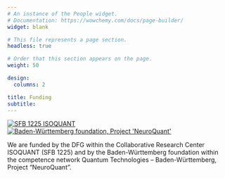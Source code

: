 ```yaml
---
# An instance of the People widget.
# Documentation: https://wowchemy.com/docs/page-builder/
widget: blank

# This file represents a page section.
headless: true

# Order that this section appears on the page.
weight: 50

design:
  columns: 2

title: Funding
subtitle:
---
```

<div class="img-row">
  <div class="img-column3">
    <a href="https://www.isoquant-heidelberg.de/">
      <img src="/logos/isoquant.jpg" alt="SFB 1225 ISOQUANT">
    </a>
  </div>
  
  <div class="img-column3">
    <a href="hhttps://www.bwstiftung.de/de/programm/quantentechnologie/">
      <img src="/logos/bw_stiftung.png" alt="Baden-Württemberg foundation, Project 'NeuroQuant'">
    </a>
  </div>
</div>

We are funded by the DFG within the Collaborative Research Center ISOQUANT (SFB 1225) and by the Baden-Württemberg foundation within the competence network Quantum Technologies – Baden-Württemberg, Project “NeuroQuant”.

